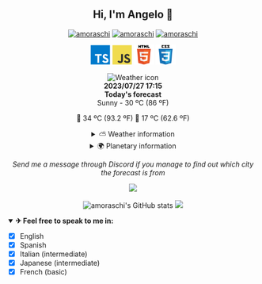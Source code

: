 <h2 align="center">Hi, I'm Angelo 👋</h2>

<p align="center">
  <a href="https://github.com/amoraschi"><img src="https://img.shields.io/badge/DISCORD-amoraschi-7289da?style=for-the-badge" alt="amoraschi"></a>
  <a href="https://github.com/amoraschi"><img src="https://hits.sh/github.com/amoraschi.svg?style=for-the-badge" alt="amoraschi"></a>
  <a href="https://github.com/amoraschi"><img src="https://img.shields.io/static/v1?label=Currently%20learning&message=react | typescript&color=blue&style=for-the-badge" alt="amoraschi" href=""></a>
</p>

<p align="center">
  <img src="https://raw.githubusercontent.com/devicons/devicon/master/icons/typescript/typescript-original.svg" alt="typescript" width="40" height="40"/>
  <img src="https://raw.githubusercontent.com/devicons/devicon/master/icons/javascript/javascript-original.svg" alt="javascript" width="40" height="40"/>
  <img src="https://raw.githubusercontent.com/devicons/devicon/master/icons/html5/html5-original-wordmark.svg" alt="html5" width="40" height="40"/>
  <img src="https://raw.githubusercontent.com/devicons/devicon/master/icons/css3/css3-original-wordmark.svg" alt="css3" width="40" height="40"/>
</p>

<!-- WEATHER -->
<p align="center">
  <img src="https://cdn.weatherapi.com/weather/64x64/day/113.png" alt="Weather icon">
  <br />
  <strong>2023/07/27 17:15</strong>
  <br />
  <strong>Today's forecast</strong>
  <br />
  Sunny - 30 ºC (86 ºF)
  <p align="center">🔼 34 ºC (93.2 ºF) 🔽 17 ºC (62.6 ºF)</p>
  <details align="center">
    <summary>⛅ Weather information</summary>
    <p align="center">
      Wind - SW 16.9 km/h (10.5 miles/h)
      <br />
      Precipitation - 0 mm (0 in)
      <br />
      Visibility - 10 km (6 miles)
      <br />
      Humidity - 35%
      <br />
      UV Index - 8 (Very High)
    </p>
  </details>
  <details align="center">
    <summary>🌍 Planetary information</summary>
    <p align="center">
      Sunrise - 07:24 AM
      <br />
      Sunset - 09:37 PM
      <br />
      Moon phase - Waxing Gibbous
      <br />
      Moon illumination - 61%
    </p>
  </details>
</p>
<!-- WEATHER END -->

<p align="center"><em>Send me a message through Discord if you manage to find out which city the forecast is from</em></p>

<p align="center">
  <img src="https://discord.c99.nl/widget/theme-2/329599889174691841.png">
</p>

<p align="center">
  <img src="https://github-readme-stats.vercel.app/api?username=amoraschi&show_icons=true&hide=&count_private=true&title_color=0891b2&text_color=ffffff&icon_color=0891b2&bg_color=1c1917&hide_border=true&show_icons=true" alt="amoraschi's GitHub stats" width="420px"/>
  <img src="https://github-readme-streak-stats.herokuapp.com/?user=amoraschi&stroke=ffffff&background=1c1917&ring=0891b2&fire=0891b2&currStreakNum=ffffff&currStreakLabel=0891b2&sideNums=ffffff&sideLabels=ffffff&dates=ffffff&hide_border=true" width="420px"/>
</p>

<details open>
  <summary><strong>✈ Feel free to speak to me in:</strong></summary>

  - [x] English
  - [x] Spanish
  - [x] Italian (intermediate)
  - [x] Japanese (intermediate)
  - [x] French (basic)
</details>
